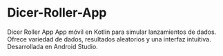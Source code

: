 # Dicer-Roller-App
Dicer Roller App App móvil en Kotlin para simular lanzamientos de dados. Ofrece variedad de dados, resultados aleatorios y una interfaz intuitiva. Desarrollada en Android Studio.
